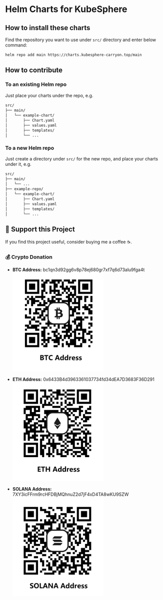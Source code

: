 # Helm Charts for KubeSphere

## How to install these charts

Find the repository you want to use under `src/` directory and enter below command:

```shell
helm repo add main https://charts.kubesphere-carryon.top/main
```

## How to contribute

### To an existing Helm repo

Just place your charts under the repo, e.g. 

```shell
src/
├── main/
│   └── example-chart/
│       ├── Chart.yaml
│       ├── values.yaml
│       ├── templates/
│       └── ...
```

### To a new Helm repo

Just create a directory under `src/` for the new repo, and place your charts under it, e.g.

```shell
src/
├── main/
│   └── ...
├── example-repo/
│   └── example-chart/
│       ├── Chart.yaml
│       ├── values.yaml
│       ├── templates/
│       └── ...
```

## 💖 Support this Project  

If you find this project useful, consider buying me a coffee ☕️.  

### 💰 Crypto Donation  

- **BTC Address:** bc1qn3d92gg6v8p78ej680gr7xf7q6d73alu9fga4t
  ![BTC QR Code](./donation/btc.png)  

- **ETH Address:** 0x6433B4d3963361037734fd34dEA7D3683F36D291
  ![ETH QR Code](./donation/eth.png)  

- **SOLANA Address:** 7XY3icFFrm9rcHFDBjMQhnuZ2d7jF4xD4TA8wKU9SZW
  ![SOLANA QR Code](./donation/sol.png)  


